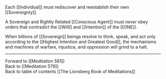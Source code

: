 Each [[Individual]] must rediscover and reestablish their own [[Sovereignty]].

A Sovereign and Rightly Related [[Conscious Agent]] must *never* obey orders that contradict the [[Will]] and [[Intention]] of the [[ONE]]. 

When billions of [[Sovereign]] beings resolve to think, speak, and act only according to the [[Highest Intention and Greatest Good]], the mechanisms and machines of warfare, injustice, and oppression will grind to a halt. 

___

Forward to [[Meditation 581]]  
Back to [[Meditation 579]]  
Back to table of contents [[The Lionsberg Book of Meditations]]  
